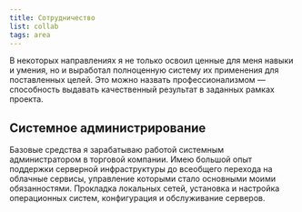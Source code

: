 ```yaml
---
title: Сотрудничество
list: collab
tags: area
---
```


В некоторых направлениях я не только освоил ценные для меня навыки и умения, но и выработал полноценную систему их применения для поставленных целей. Это можно назвать профессионализмом — способность выдавать качественный результат в заданных рамках проекта.

## Системное администрирование

Базовые средства я зарабатываю работой системным администратором в торговой компании. Имею большой опыт поддержки серверной инфраструктуры до всеобщего перехода на облачные сервисы, управление которыми стало основными моими обязанностями. Прокладка локальных сетей, установка и настройка операционных систем, конфигурация и обслуживание серверов. 

